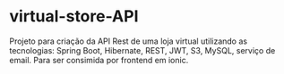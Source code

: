 # virtual-store-API
Projeto para criação da API Rest de uma loja virtual utilizando as tecnologias: Spring Boot, Hibernate, REST, JWT, S3, MySQL, serviço de email. Para ser consimida por frontend em ionic.
